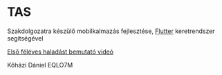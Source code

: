 # TAS

Szakdolgozatra készülő mobilkalmazás fejlesztése, [Flutter](https://flutter.dev/) keretrendszer segítségével

[Első féléves haladást bemutató videó](https://drive.google.com/file/d/1hNT1Tvjd52O5qX3Mor08pHMEFBUTJ-te/view?usp=sharing)

Kőházi Dániel
EQLO7M
